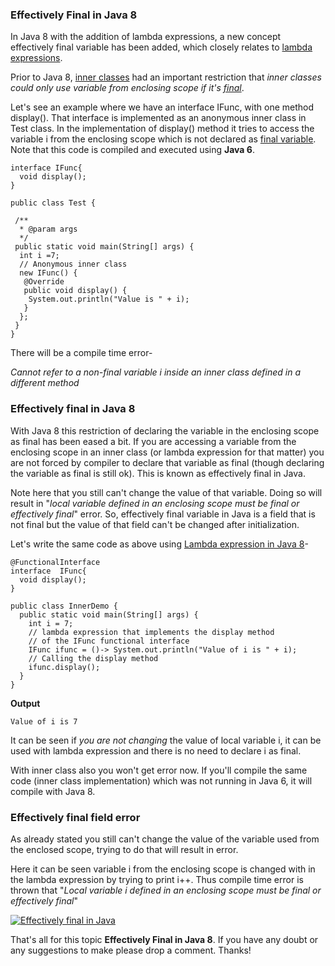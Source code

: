 ### Effectively Final in Java 8

In Java 8 with the addition of lambda expressions, a new concept effectively final variable has been added, which closely relates to [lambda expressions](https://www.netjstech.com/2015/06/lambda-expression-and-variable-scope.html).

Prior to Java 8, [inner classes](https://www.netjstech.com/2017/05/nested-class-inner-class-java.html) had an important restriction that *inner classes could only use variable from enclosing scope if it's [final](https://www.netjstech.com/2015/04/final-in-java.html)*.

Let's see an example where we have an interface IFunc, with one method display(). That interface is implemented as an anonymous inner class in Test class. In the implementation of display() method it tries to access the variable i from the enclosing scope which is not declared as [final variable](https://www.netjstech.com/2015/04/final-in-java.html). Note that this code is compiled and executed using **Java 6**.

```
interface IFunc{
  void display();
}

public class Test {

 /**
  * @param args
  */
 public static void main(String[] args) {
  int i =7;
  // Anonymous inner class
  new IFunc() {
   @Override
   public void display() {
    System.out.println("Value is " + i); 
   }
  };
 }
}
```

There will be a compile time error-

*Cannot refer to a non-final variable i inside an inner class defined in a different method*

### Effectively final in Java 8

With Java 8 this restriction of declaring the variable in the enclosing scope as final has been eased a bit. If you are accessing a variable from the enclosing scope in an inner class (or lambda expression for that matter) you are not forced by compiler to declare that variable as final (though declaring the variable as final is still ok). This is known as effectively final in Java.

Note here that you still can't change the value of that variable. Doing so will result in "*local variable defined in an enclosing scope must be final or effectively final*" error. So, effectively final variable in Java is a field that is not final but the value of that field can't be changed after initialization.

Let's write the same code as above using [Lambda expression in Java 8](https://www.netjstech.com/2015/06/lambda-expression-in-java-8-overview.html)-

```
@FunctionalInterface
interface  IFunc{
  void display();
}

public class InnerDemo {
  public static void main(String[] args) {
    int i = 7;
    // lambda expression that implements the display method 
    // of the IFunc functional interface 
    IFunc ifunc = ()-> System.out.println("Value of i is " + i);
    // Calling the display method
    ifunc.display();
  }   
}
```

**Output**

```
Value of i is 7
```

It can be seen if *you are not changing* the value of local variable i, it can be used with lambda expression and there is no need to declare i as final.

With inner class also you won't get error now. If you'll compile the same code (inner class implementation) which was not running in Java 6, it will compile with Java 8.

### Effectively final field error

As already stated you still can't change the value of the variable used from the enclosed scope, trying to do that will result in error.

Here it can be seen variable i from the enclosing scope is changed with in the lambda expression by trying to print i++. Thus compile time error is thrown that "*Local variable i defined in an enclosing scope must be final or effectively final*"

[![Effectively final in Java](https://kingcall.oss-cn-hangzhou.aliyuncs.com/blog/img/2020/12/03/18:53:18-effectively%252Bfinal-New.png)](https://1.bp.blogspot.com/-tRq40A7Bvbg/XD3cNTMvecI/AAAAAAAABGw/HIDdpIeGSRQVDWU6OAqsaMIB3FhorYkJwCPcBGAYYCw/s1600/effectively%2Bfinal-New.png)

That's all for this topic **Effectively Final in Java 8**. If you have any doubt or any suggestions to make please drop a comment. Thanks!